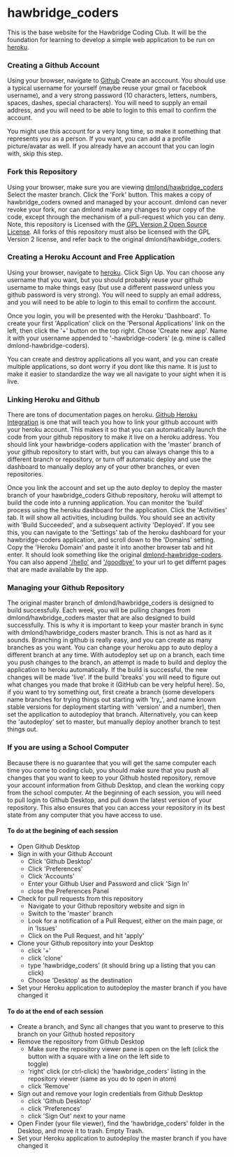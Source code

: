 # hawbridge_coders

This is the base website for the Hawbridge Coding Club.  It will be the foundation for learning to develop a simple web application to be run on [heroku](https://www.heroku.com/home).

### Creating a Github Account

Using your browser, navigate to [Github](https://github.com)
Create an acccount. You should use a typical username for yourself (maybe reuse your gmail or facebook username), and a very strong password (10 characters, letters, numbers, spaces, dashes, special characters). You will need to supply an email address, and you will need to be able to login to this email to confirm the account.

You might use this account for a very long time, so make it something that represents you as a person. If you want, you can add a a profile picture/avatar as well. If you already have an account that you can login with, skip this step.

### Fork this Repository

Using your browser, make sure you are viewing [dmlond/hawbridge_coders](https://github.com/dmlond/hawbridge_coders)
Select the master branch.  Click the 'Fork' button. This makes a copy of hawbridge_coders owned and managed by your account. dmlond can never revoke your fork, nor can dmlond make any changes to your copy of the code, except through the mechanism of a pull-request which you can deny.  Note, this repository is Licensed with the [GPL Version 2 Open Source License](https://opensource.org/licenses/gpl-2.0.php).  All forks of this repository must also be licensed with the GPL Version 2 license, and refer back to the original dmlond/hawbidge_coders.

### Creating a Heroku Account and Free Application

Using your browser, navigate to [heroku](https://id.heroku.com/login). Click Sign Up.  You can choose any username that you want, but you should probably reuse your github username to make things easy (but use a different password unless you github password is very strong).  You will need to supply an email address, and you will need to be able to login to this email to confirm the account.

Once you login, you will be presented with the Heroku 'Dashboard'. To create your first 'Application' click on the 'Personal Applications' link on the left, then click the '+' button on the top right. Chose 'Create new app'. Name it with your username appended to '-hawbridge-coders' (e.g. mine is called dmlond-hawbridge-coders).

You can create and destroy applications all you want, and you can create multiple applications, so dont worry if you dont like this name. It is just to make it easier to standardize the way we all navigate to your sight when it is live.

### Linking Heroku and Github

There are tons of documentation pages on heroku.  [Github Heroku Integration](https://devcenter.heroku.com/articles/github-integration) is one that will teach you how to link your github account with your heroku account.  This makes it so that you can automatically launch the code from your github repository to make it live on a heroku address.  You should link your hawbridge-coders application with the 'master' branch of your github repository to start with, but you can always change this to a different branch or repository, or turn off automatic deploy and use the dashboard to manually deploy any of your other branches, or even repositories.

Once you link the account and set up the auto deploy to deploy the master branch of your hawbridge_coders Github repository, heroku will attempt to build the code into a running application.  You can monitor the 'build' process using the heroku dashboard for the application.  Click the 'Activities' tab.  It will show all activities, including builds.  You should see an activity with 'Build Succeeded', and a subsequent activity 'Deployed'.  If you see this, you can navigate to the 'Settings' tab of the heroku dashboard for your hawbridge-coders application, and scroll down to the 'Domains' setting. Copy the 'Heroku Domain' and paste it into another browser tab and hit enter. It should look something like the original [dmlond-hawbridge-coders](http://dmlond-hawbridge-coders.herokuapp.com).  You can also append ['/hello'](http://dmlond-hawbridge-coders.herokuapp.com/hello) and ['/goodbye'](http://dmlond-hawbridge-coders.herokuapp.com/goodbye) to your url to get differnt pages that are made available by the app.

### Managing your Github Repository

The original master branch of dmlond/hawbridge_coders is designed to build successfully. Each week, you will be pulling changes from dmlond/hawbridge_coders master that are also designed to build successfully. This is why it is important to keep your master branch in sync with dmlond/hawbridge_coders master branch. This is not as hard as it sounds. Branching in github is really easy, and you can create as many branches as you want. You can change your heroku app to auto deploy a different branch at any time. With autodeploy set up on a branch, each time you push changes to the branch, an attempt is made to build and deploy the application to heroku automatically.  If the build is successful, the new changes will be made 'live'.  If the build 'breaks' you will need to figure out what changes you made that broke it (GitHub can be very helpful here). So, if you want to try something out, first create a branch (some developers name branches for trying things out starting with 'try_', and name known stable versions for deployment starting with 'version' and a number), then set the application to autodeploy that branch. Alternatively, you can keep the 'autodeploy' set to master, but manually deploy another branch to test things out.

### If you are using a School Computer

Because there is no guarantee that you will get the same computer each time you come to coding club, you should make sure that you push all changes that you want to keep to your Github hosted repository, remove your account information from Github Desktop, and clean the working copy from the school computer.  At the beginning of each session, you will need to pull login to Github Desktop, and pull down the latest version of your repository.  This also ensures that you can access your repository in its best state from any computer that you have access to use.

#### To do at the begining of each session

- Open Github Desktop
- Sign in with your Github Account
  - Click 'Github Desktop'
  - Click 'Preferences'
  - Click 'Accounts'
  - Enter your Github User and Password and click 'Sign In'
  - close the Preferences Panel
- Check for pull requests from this repository
  - Navigate to your Github repository website and sign in
  - Switch to the 'master' branch
  - Look for a notification of a Pull Request, either on the main page, or in 'Issues'
  - Click on the Pull Request, and hit 'apply'
- Clone your Github repository into your Desktop
  - click '+'
  - click 'clone'
  - type 'hawbridge_coders' (it should bring up a listing that you can click)
  - Choose 'Desktop' as the destination
- Set your Heroku application to autodeploy the master branch if you have changed it

#### To do at the end of each session

- Create a branch, and Sync all changes that you want to preserve to this branch on your Github hosted repository
- Remove the repository from Github Desktop
  - Make sure the repository viewer pane is open on the left (click the button with a square with a line on the left side to   
  toggle)
  - 'right' click (or ctrl-click) the 'hawbridge_coders' listing in the repository viewer (same as you do to open in atom)
  - click 'Remove'
- Sign out and remove your login credentials from Github Desktop
  - click 'Github Desktop'
  - click 'Preferences'
  - click 'Sign Out' next to your name
- Open Finder (your file viewer), find the 'hawbridge_coders' folder in the Desktop, and move it to trash. Empty Trash.
- Set your Heroku application to autodeploy the master branch if you have changed it

